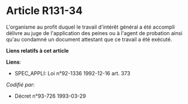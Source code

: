 # Article R131-34

L'organisme au profit duquel le travail d'intérêt général a été accompli délivre au juge de l'application des peines ou à
l'agent de probation ainsi qu'au condamné un document attestant que ce travail a été exécuté.

**Liens relatifs à cet article**

**Liens**:

  - SPEC_APPLI: Loi n°92-1336 1992-12-16 art. 373

_Codifié par_:

  - Décret n°93-726 1993-03-29
